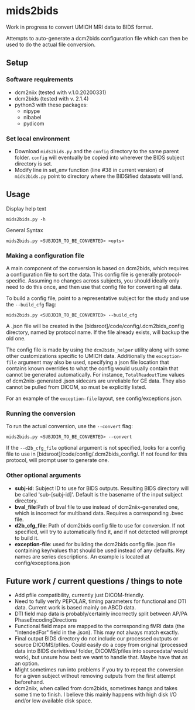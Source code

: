 # mids2bids
Work in progress to convert UMICH MRI data to BIDS format.

Attempts to auto-generate a dcm2bids configuration file which can then be used to do the actual file conversion.

## Setup
### Software requirements
* dcm2niix (tested with v.1.0.20200331)
* dcm2bids (tested with v. 2.1.4)
* python3 with these packages:
    - nipype
    - nibabel
    - pydicom

### Set local environment
*  Download `mids2bids.py` and the `config` directory to the same parent folder.  `config` will eventually be copied into wherever the BIDS subject directory is set.
*  Modify line in set_env function (line #38 in current version) of `mids2bids.py` point to directory where the BIDSified datasets will land.

## Usage
Display help text
```
mids2bids.py -h  
```
General Syntax
```
mids2bids.py <SUBJDIR_TO_BE_CONVERTED> <opts>
```

### Making a configuration file
A main component of the conversion is based on dcm2bids, which requires a configuration file to sort the data. This config file is generally protocol-specific.  Assuming no changes across subjects, you should ideally only need to do this once, and then use that config file for converting all data. 

To build a config file, point to a representative subject for the study and use the `--build_cfg` flag:
```
mids2bids.py <SUBJDIR_TO_BE_CONVERTED> --build_cfg
```
A .json file will be created in the [bidsroot]/code/config/.dcm2bids_config directory, named by protocol name.  If the file already exists, will backup the old one.

The config file is made by using the `dcm2bids_helper` utility along with some other customizations specific to UMICH data.  Additionally the `exception-file` argument may also be used, specifying a json file location that contains known overrides to what the config would usually contain that cannot be generated automatically.  For instance, `TotalReadoutTime` values of dcm2niix-generated .json sidecars are unreliable for GE data.  They also cannot be pulled from DICOM, so must be explicitly listed.

For an example of the `exception-file` layout, see config/exceptions.json.

### Running the conversion
To run the actual conversion, use the `--convert` flag:
```
mids2bids.py <SUBJDIR_TO_BE_CONVERTED> --convert
```
If the `--d2b_cfg_file` optional argument is not specified, looks for a config file to use in [bidsroot]/code/config/.dcm2bids_config/.  If not found for this protocol, will prompt user to generate one.

### Other optional arguments
* **subj-id**: Subject ID to use for BIDS outputs.  Resulting BIDS directory will be called 'sub-[subj-id]'. Default is the basename of the input subject directory.
* **bval_file**:Path of bval file to use instead of dcm2niix-generated one, which is incorrect for multiband data. Requires a corresponding .bvec file.
* **d2b_cfg_file**: Path of dcm2bids config file to use for conversion. If not specified, will try to automatically find it, and if not detected will prompt to build it.
* **exception-file**: used for building the dcm2bids config file. json file containing key/values that should be used instead of any defaults. Key names are series descriptions.  An example is located at config/exceptions.json


## Future work / current questions / things to note
* Add pfile compatibility, currently just DICOM-friendly.
* Need to fully verify PEPOLAR, timing parameters for functional and DTI data. Current work is based mainly on ABCD data.
* DTI field map data is probably/certainly incorrectly split between AP/PA PhaseEncodingDirections
* Functional field maps are mapped to the corresponding fMRI data (the "IntendedFor" field in the .json). This may not always match exactly.
* Final output BIDS directory do not include our processed outputs or source DICOMS/pfiles. Could easily do a copy from original (processed data into BIDS derivitives/ folder, DICOMS/pfiles into sourcedata/ would work), but unsure how best we want to handle that.  Maybe have that as an option.
* Might sometimes run into problems if you try to repeat the conversion for a given subject without removing outputs from the first attempt beforehand.
* dcm2niix, when called from dcm2bids, sometimes hangs and takes some time to finish.  I believe this mainly happens with high disk I/O and/or low available disk space.

